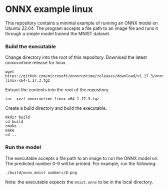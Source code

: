 # ONNX example linux
This repository contains a minimal example of running an ONNX model on Ubuntu 22.04.
The program accepts a file path to an image file and runs it through a simple model trained the MNIST dataset.


### Build the executable
Change directory into the root of this repository.
Download the latest onnxruntime release for linux.
```
wget https://github.com/microsoft/onnxruntime/releases/download/v1.17.3/onnxruntime-linux-x64-1.17.3.tgz
```
Extract the contents into the root of the repository.
```
tar -xvzf onnxruntime-linux-x64-1.17.3.tgz
```
Create a build directory and build the executable. 
```
mkdir build
cd build
cmake ..
make
cd ..
```

### Run the model
The executable accepts a file path to an image to run the ONNX model on. 
The predicted number 0-9 will be printed. For example, run the following:
```
./build/onnx_mnist numbers/8.png
```
Note: the executable expects the `mnist.onnx` to be in the local directory.

